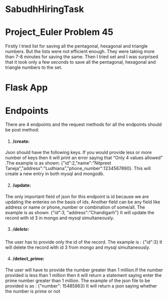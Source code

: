 # SabudhHiringTask

# Project_Euler Problem 45
Firstly I tried list for saving all the pentagonal, hexagonal and triangle numbers. 
But the lists were not efficient enough. They were taking more than 7-8 minutes for saving the same.
Then I tried set and I was surprised that it took only a few seconds to save all the pentagonal, hexagonal  and triangle numbers to the set.

# Flask App

# Endpoints
There are 4 endpoints and the request methods for all the endpoints should be post method:
1. #### /create: 
Json should have the following keys. If you would provide less or more number of keys then it will print an error saying that "Only 4 values allowed" .The example is as shown:
{"id":2,"name":"Nitpreet Taneja","address":"Ludhiana","phone_number":1234567890}. This will create a new entry in both mysql and mongodb.


2. #### /update:
The only important field of json for this endpoint is id because we are updating the enteries on the basis of ids. Another field can be any field like address or name or phone_number or combination of some/all.
The example is as shown:
{"id":3, "address":"Chandigarh"}
It will update the record with id 3 in mongo and  mysql simultaneously.


3. ##### /delete:
The user has to provide only the id of the record. The example is :
{"id":3}
It will delete the record with id 3 from mongo and  mysql simultaneously.

4. #### /detect_prime:
The user will have to provide the number greater than 1 million.If the number provided is less than 1 million then it will return a statement saying enter the prime number greater than 1 million.
The example of the json file to be provided is as :
{"number": 15485863}
It will return a json saying whether the number is prime or not
